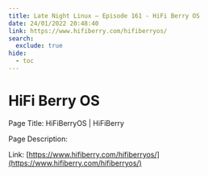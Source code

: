 ```yaml
---
title: Late Night Linux – Episode 161 - HiFi Berry OS
date: 24/01/2022 20:48:40
link: https://www.hifiberry.com/hifiberryos/
search:
  exclude: true
hide:
  - toc
---
```


# HiFi Berry OS

Page Title: HiFiBerryOS | HiFiBerry

Page Description:  

Link: [https://www.hifiberry.com/hifiberryos/](https://www.hifiberry.com/hifiberryos/)